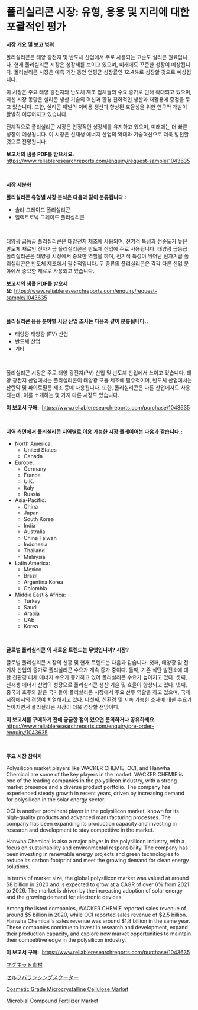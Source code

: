 <p><h1>폴리실리콘 시장: 유형, 응용 및 지리에 대한 포괄적인 평가</h1></p><p><strong>시장 개요 및 보고 범위</strong></p>
<p><p>폴리실리콘은 태양 광전지 및 반도체 산업에서 주로 사용되는 고순도 실리콘 원료입니다. 현재 폴리실리콘 시장은 성장세를 보이고 있으며, 미래에도 꾸준한 성장이 예상됩니다. 폴리실리콘 시장은 예측 기간 동안 연평균 성장률인 12.4%로 성장할 것으로 예상됩니다.</p><p>이 시장은 주요 태양 광전지와 반도체 제조 업체들의 수요 증가로 인해 확대되고 있으며, 최신 시장 동향은 실리콘 생산 기술의 혁신과 환경 친화적인 생산과 재활용에 중점을 두고 있습니다. 또한, 실리콘 패널의 저비용 생산과 향상된 효율성을 위한 연구와 개발이 활발히 이루어지고 있습니다.</p><p>전체적으로 폴리실리콘 시장은 안정적인 성장세를 유지하고 있으며, 미래에는 더 빠른 성장이 예상됩니다. 이 시장은 신재생 에너지 산업의 확대와 기술혁신으로 더욱 발전할 것으로 전망됩니다.</p></p>
<p><strong>보고서의 샘플 PDF를 받으세요:</strong> <a href="https://www.reliableresearchreports.com/enquiry/request-sample/1043635">https://www.reliableresearchreports.com/enquiry/request-sample/1043635</a></p>
<p>&nbsp;</p>
<p><strong>시장 세분화</strong></p>
<p><strong>폴리실리콘 유형별 시장 분석은 다음과 같이 분류됩니다.:</strong></p>
<p><ul><li>솔라 그레이드 폴리실리콘</li><li>일렉트로닉 그레이드 폴리실리콘</li></ul></p>
<p>&nbsp;</p>
<p><p>태양광 급등급 폴리실리콘은 태양전지 제조에 사용되며, 전기적 특성과 선순도가 높은 반도체 재료인 전자기급 폴리실리콘은 반도체 산업에 주로 사용됩니다. 태양광 급등급 폴리실리콘은 태양광 시장에서 중요한 역할을 하며, 전기적 특성이 뛰어난 전자기급 폴리실리콘은 반도체 제조에서 필수적입니다. 두 종류의 폴리실리콘은 각각 다른 산업 분야에서 중요한 재료로 사용되고 있습니다.</p></p>
<p><strong>보고서의 샘플 PDF를 받으세요:</strong>&nbsp;<a href="https://www.reliableresearchreports.com/enquiry/request-sample/1043635">https://www.reliableresearchreports.com/enquiry/request-sample/1043635</a></p>
<p>&nbsp;</p>
<p><strong> 폴리실리콘 응용 분야별 시장 산업 조사는 다음과 같이 분류됩니다.:</strong></p>
<p><ul><li>태양광 태양광 (PV) 산업</li><li>반도체 산업</li><li>기타</li></ul></p>
<p>&nbsp;</p>
<p><p>폴리실리콘 시장은 주로 태양 광전지(PV) 산업 및 반도체 산업에서 쓰이고 있습니다. 태양 광전지 산업에서는 폴리실리콘이 태양광 모듈 제조에 필수적이며, 반도체 산업에서는 산란막 및 파이로필름 제조 등에 사용됩니다. 또한, 폴리실리콘은 다른 산업에서도 사용되는데, 이를 소개하는 몇 가지 다른 시장도 있습니다.</p></p>
<p><strong>이 보고서 구매:</strong>&nbsp; <a href="https://www.reliableresearchreports.com/purchase/1043635">https://www.reliableresearchreports.com/purchase/1043635</a></p>
<p>&nbsp;</p>
<p><strong>지역 측면에서 폴리실리콘 지역별로 이용 가능한 시장 플레이어는 다음과 같습니다.:</strong></p>
<p><ul>
    <li>
        North America:
        <ul>
            <li>United States</li>
            <li>Canada</li>
        </ul>
    </li>
    <li>
        Europe:
        <ul>
            <li>Germany</li>
            <li>France</li>
            <li>U.K.</li>
            <li>Italy</li>
            <li>Russia</li>
        </ul>
    </li>
    <li>
        Asia-Pacific:
        <ul>
            <li>China</li>
            <li>Japan</li>
            <li>South Korea</li>
            <li>India</li>
            <li>Australia</li>
            <li>China Taiwan</li>
            <li>Indonesia</li>
            <li>Thailand</li>
            <li>Malaysia</li>
        </ul>
    </li>
    <li>
        Latin America:
        <ul>
            <li>Mexico</li>
            <li>Brazil</li>
            <li>Argentina Korea</li>
            <li>Colombia</li>
        </ul>
    </li>
    <li>
        Middle East & Africa:
        <ul>
            <li>Turkey</li>
            <li>Saudi</li>
            <li>Arabia</li>
            <li>UAE</li>
            <li>Korea</li>
        </ul>
    </li>
    </ul></p>
<p>&nbsp;</p>
<p><strong>글로벌 폴리실리콘 의 새로운 트렌드는 무엇입니까? 시장?</strong></p>
<p><p>글로벌 폴리실리콘 시장의 신흥 및 현재 트렌드는 다음과 같습니다. 첫째, 태양광 및 전기차 산업의 증가로 폴리실리콘 수요가 계속 증가 중이다. 둘째, 기존 석탄 발전소에 대한 친환경 대체 에너지 수요가 증가하고 있어 폴리실리콘 수요가 높아지고 있다. 셋째, 신재생 에너지 산업의 성장으로 폴리실리콘 생산 기술 및 효율이 향상되고 있다. 넷째, 중국과 호주와 같은 국가들이 폴리실리콘 시장에서 주요 선두 역할을 하고 있으며, 국제 시장에서의 경쟁이 치열해지고 있다. 다섯째, 친환경 및 지속 가능한 소재에 대한 수요가 높아지면서 폴리실리콘 시장이 더욱 성장할 전망이다.</p></p>
<p><strong>이 보고서를 구매하기 전에 궁금한 점이 있으면 문의하거나 공유하세요.</strong>- <a href="https://www.reliableresearchreports.com/enquiry/pre-order-enquiry/1043635">https://www.reliableresearchreports.com/enquiry/pre-order-enquiry/1043635</a></p>
<p>&nbsp;</p>
<p><strong>주요 시장 참여자</strong></p>
<p><p>Polysilicon market players like WACKER CHEMIE, OCI, and Hanwha Chemical are some of the key players in the market. WACKER CHEMIE is one of the leading companies in the polysilicon industry, with a strong market presence and a diverse product portfolio. The company has experienced steady growth in recent years, driven by increasing demand for polysilicon in the solar energy sector.</p><p>OCI is another prominent player in the polysilicon market, known for its high-quality products and advanced manufacturing processes. The company has been expanding its production capacity and investing in research and development to stay competitive in the market.</p><p>Hanwha Chemical is also a major player in the polysilicon industry, with a focus on sustainability and environmental responsibility. The company has been investing in renewable energy projects and green technologies to reduce its carbon footprint and meet the growing demand for clean energy solutions.</p><p>In terms of market size, the global polysilicon market was valued at around $8 billion in 2020 and is expected to grow at a CAGR of over 6% from 2021 to 2026. The market is driven by the increasing adoption of solar energy and the growing demand for electronic devices.</p><p>Among the listed companies, WACKER CHEMIE reported sales revenue of around $5 billion in 2020, while OCI reported sales revenue of $2.5 billion. Hanwha Chemical's sales revenue was around $1.8 billion in the same year. These companies continue to invest in research and development, expand their production capacity, and explore new market opportunities to maintain their competitive edge in the polysilicon industry.</p></p>
<p><strong>이 보고서 구매:</strong>&nbsp;&nbsp;<a href="https://www.reliableresearchreports.com/purchase/1043635">https://www.reliableresearchreports.com/purchase/1043635</a></p>
<p><p><a href="https://medium.com/@abdielkilback/%E7%A3%81%E7%9F%B3%E6%9D%90%E6%96%99%E5%B8%82%E5%A0%B4-%E5%B8%82%E5%A0%B4%E3%82%B7%E3%82%A7%E3%82%A2-%E5%B8%82%E5%A0%B4%E3%83%88%E3%83%AC%E3%83%B3%E3%83%89-%E3%81%9D%E3%81%97%E3%81%A6%E5%B0%86%E6%9D%A5%E3%81%AE%E6%88%90%E9%95%B7%E3%82%92%E6%8E%A2%E3%82%8B-e0232810dc1c">マグネット素材</a></p><p><a href="https://medium.com/@alyle7648/%E8%87%AA%E5%B7%B1%E3%83%90%E3%83%A9%E3%83%B3%E3%82%B9%E3%82%B9%E3%82%AF%E3%83%BC%E3%82%BF%E3%83%BC%E5%B8%82%E5%A0%B4%E3%81%AE%E3%82%B5%E3%82%A4%E3%82%BA%E3%81%A8%E5%B8%82%E5%A0%B4%E5%8B%95%E5%90%91-%E5%AE%8C%E5%85%A8%E3%81%AA%E6%A5%AD%E7%95%8C%E6%A6%82%E8%A6%81-2024%E5%B9%B4%E3%81%8B%E3%82%892031%E5%B9%B4%E3%81%BE%E3%81%A7-ac8c44e79b0b">セルフバランシングスクーター</a></p><p><a href="https://github.com/bobicer/Market-Research-Report-List-2/blob/main/cosmetic-grade-microcrystalline-cellulose-market.md">Cosmetic Grade Microcrystalline Cellulose Market</a></p><p><a href="https://github.com/timeliteaut/Market-Research-Report-List-1/blob/main/microbial-compound-fertilizer-market.md">Microbial Compound Fertilizer Market</a></p></p>

